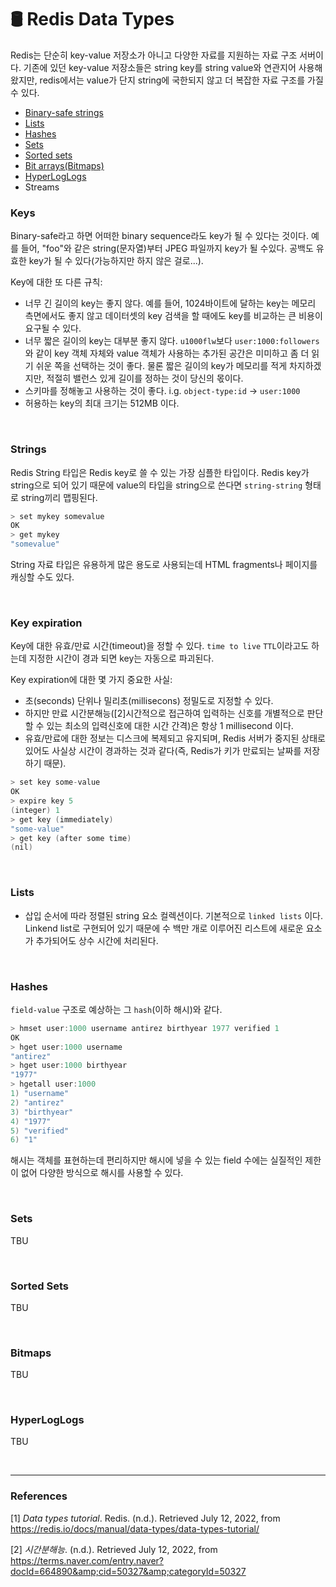 # :oil_drum: **Redis Data Types** 

Redis는 단순히 key-value 저장소가 아니고 다양한 자료를 지원하는 자료 구조 서버이다. 기존에 있던 key-value 저장소들은 string key를 string value와 연관지어 사용해왔지만, redis에서는 value가 단지 string에 국한되지 않고 더 복잡한 자료 구조를 가질 수 있다.

- [Binary-safe strings](#keys)
- [Lists](#Lists)
- [Hashes](#hashes)
- [Sets](#sets)
- [Sorted sets](#sorted-sets)
- [Bit arrays(Bitmaps)](#bitmaps)
- [HyperLogLogs](#hyperloglogs)
- Streams


### Keys
Binary-safe라고 하면 어떠한 binary sequence라도 key가 될 수 있다는 것이다. 예를 들어, "foo"와 같은 string(문자열)부터 JPEG 파일까지 key가 될 수있다. 공백도 유효한 key가 될 수 있다(가능하지만 하지 않은 걸로...).

Key에 대한 또 다른 규칙:
- 너무 긴 길이의 key는 좋지 않다. 예를 들어, 1024바이트에 달하는 key는 메모리 측면에서도 좋지 않고 데이터셋의 key 검색을 할 때에도 key를 비교하는 큰 비용이 요구될 수 있다. 
- 너무 짧은 길이의 key는 대부분 좋지 않다. `u1000flw`보다 `user:1000:followers`와 같이 key 객체 자체와 value 객체가 사용하는 추가된 공간은 미미하고 좀 더 읽기 쉬운 쪽을 선택하는 것이 좋다. 물론 짧은 길이의 key가 메모리를 적게 차지하겠지만, 적절히 밸런스 있게 길이를 정하는 것이 당신의 몫이다.
- 스키마를 정해놓고 사용하는 것이 좋다. i.g. `object-type:id` -> `user:1000`
-  허용하는 key의 최대 크기는 512MB 이다.

<br>

### Strings
Redis String 타입은 Redis key로 쓸 수 있는 가장 심플한 타입이다.
Redis key가 string으로 되어 있기 때문에 value의 타입을 string으로 쓴다면 `string-string` 형태로 string끼리 맵핑된다.

```c
> set mykey somevalue
OK
> get mykey
"somevalue"
```

String 자료 타입은 유용하게 많은 용도로 사용되는데 HTML fragments나 페이지를 캐싱할 수도 있다.

<br>

### Key expiration
Key에 대한 유효/만료 시간(timeout)을 정할 수 있다.  `time to live` `TTL`이라고도 하는데 지정한 시간이 경과 되면 key는 자동으로 파괴된다.

Key expiration에 대한 몇 가지 중요한 사실:
- 초(seconds) 단위나 밀리초(millisecons) 정밀도로 지정할 수 있다.
- 하지만 만료 시간분해능([2]시간적으로 접근하여 입력하는 신호를 개별적으로 판단할 수 있는 최소의 입력신호에 대한 시간 간격)은 항상 1 millisecond 이다.
- 유효/만료에 대한 정보는 디스크에 복제되고 유지되며, Redis 서버가 중지된 상태로 있어도 사실상 시간이 경과하는 것과 같다(즉, Redis가 키가 만료되는 날짜를 저장하기 때문).

```c
> set key some-value
OK
> expire key 5
(integer) 1
> get key (immediately)
"some-value"
> get key (after some time)
(nil)
```

<br>

### Lists
- 삽입 순서에 따라 정렬된 string 요소 컬렉션이다. 기본적으로 `linked lists` 이다. Linkend list로 구현되어 있기 때문에 수 백만 개로 이루어진 리스트에 새로운 요소가 추가되어도 상수 시간에 처리된다.

<br>

### Hashes
`field-value` 구조로 예상하는 그 `hash`(이하 해시)와 같다.

```c
> hmset user:1000 username antirez birthyear 1977 verified 1
OK
> hget user:1000 username
"antirez"
> hget user:1000 birthyear
"1977"
> hgetall user:1000
1) "username"
2) "antirez"
3) "birthyear"
4) "1977"
5) "verified"
6) "1"
```

해시는 객체를 표현하는데 편리하지만 해시에 넣을 수 있는 field 수에는 실질적인 제한이 없어 다양한 방식으로 해시를 사용할 수 있다.

<br>

### Sets
TBU

<br>

### Sorted Sets
TBU

<br>

### Bitmaps
TBU

<br>

### HyperLogLogs
TBU

<br>

---
### **References**
[1] *Data types tutorial*. Redis. (n.d.). Retrieved July 12, 2022, from https://redis.io/docs/manual/data-types/data-types-tutorial/

[2] *시간분해능*. (n.d.). Retrieved July 12, 2022, from https://terms.naver.com/entry.naver?docId=664890&amp;cid=50327&amp;categoryId=50327 